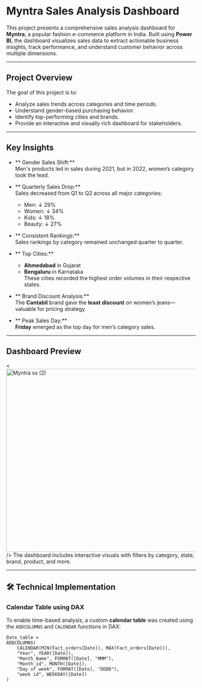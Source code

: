 #  Myntra Sales Analysis Dashboard

This project presents a comprehensive sales analysis dashboard for **Myntra**, a popular fashion e-commerce platform in India. Built using **Power BI**, the dashboard visualizes sales data to extract actionable business insights, track performance, and understand customer behavior across multiple dimensions.

---

##  Project Overview

The goal of this project is to:

- Analyze sales trends across categories and time periods.
- Understand gender-based purchasing behavior.
- Identify top-performing cities and brands.
- Provide an interactive and visually rich dashboard for stakeholders.

---

##  Key Insights

- ** Gender Sales Shift:**  
  Men's products led in sales during 2021, but in 2022, women’s category took the lead.

- ** Quarterly Sales Drop:**  
  Sales decreased from Q1 to Q2 across all major categories:  
  - Men: ↓ 29%  
  - Women: ↓ 34%  
  - Kids: ↓ 18%  
  - Beauty: ↓ 27%

- ** Consistent Rankings:**  
  Sales rankings by category remained unchanged quarter to quarter.

- ** Top Cities:**  
  - **Ahmedabad** in Gujarat  
  - **Bengaluru** in Karnataka  
  These cities recorded the highest order volumes in their respective states.

- ** Brand Discount Analysis:**  
  The **Cantabil** brand gave the **least discount** on women’s jeans—valuable for pricing strategy.

- ** Peak Sales Day:**  
  **Friday** emerged as the top day for men’s category sales.

---

##  Dashboard Preview

<<img width="1050" height="487" alt="Myntra ss (2)" src="https://github.com/user-attachments/assets/783e3b10-a665-410f-94dc-746df4c61f67" />
/>
The dashboard includes interactive visuals with filters by category, state, brand, product, and more.

---

## 🛠 Technical Implementation

###  Calendar Table using DAX

To enable time-based analysis, a custom **calendar table** was created using the `ADDCOLUMNS` and `CALENDAR` functions in DAX:

```dax
Date_table = 
ADDCOLUMNS(
    CALENDAR(MIN(Fact_orders[Date]), MAX(Fact_orders[Date])),
    "Year", YEAR([Date]),
    "Month_Name", FORMAT([Date], "MMM"),
    "Month_id", MONTH([Date]),
    "Day of week", FORMAT([Date], "DDDD"),
    "week id", WEEKDAY([Date])
)
